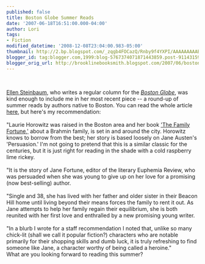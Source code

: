 ```yaml
---
published: false
title: Boston Globe Summer Reads
date: '2007-06-18T16:51:00.000-04:00'
author: Lori
tags:
- Fiction
modified_datetime: '2008-12-08T23:04:00.983-05:00'
thumbnail: http://2.bp.blogspot.com/_zqgb4FOCazQ/Rnby9f4YXPI/AAAAAAAAAB4/wXALutihwyI/s72-c/family.jpg
blogger_id: tag:blogger.com,1999:blog-5767374071871443859.post-9114315946853084973
blogger_orig_url: http://brooklinebooksmith.blogspot.com/2007/06/boston-globe-summer-reads.html
---
```


<a href="http://2.bp.blogspot.com/_zqgb4FOCazQ/Rnby9f4YXPI/AAAAAAAAAB4/wXALutihwyI/s1600-h/family.jpg"><img id="BLOGGER_PHOTO_ID_5077512768250731762" style="FLOAT: left; MARGIN: 0px 10px 10px 0px; CURSOR: hand" alt="" src="http://2.bp.blogspot.com/_zqgb4FOCazQ/Rnby9f4YXPI/AAAAAAAAAB4/wXALutihwyI/s400/family.jpg" border="0" /></a><br /><div><a href="http://www.ellensteinbaum.com/">Ellen Steinbaum</a>, who writes a regular column for the <em><a href="http://www.boston.com/">Boston Globe</a></em>, was kind enough to include me in her most recent piece -- a round-up of summer reads by authors native to Boston. You can read the whole article <a href="http://www.boston.com/ae/books/articles/2007/06/17/great_summer_expectations/">here</a>, but here's my recommendation:</div><br /><div></div><div>"Laurie Horowitz was raised in the Boston area and her book <a href="http://brookline.booksense.com/NASApp/store/Product?s=showproduct&isbn=9780060875275">'The Family Fortune,'</a> about a Brahmin family, is set in and around the city. Horowitz knows to borrow from the best; her story is based loosely on Jane Austen's 'Persuasion.' I'm not going to pretend that this is a similar classic for the centuries, but it is just right for reading in the shade with a cold raspberry lime rickey.</div><br /><div>"It is the story of Jane Fortune, editor of the literary Euphemia Review, who was persuaded when she was young to give up on her love for a promising (now best-selling) author. </div><div><br />"Single and 38, she has lived with her father and older sister in their Beacon Hill home until living beyond their means forces the family to rent it out. As Jane attempts to help her family regain their equilibrium, she is both reunited with her first love and enthralled by a new promising young writer.</div><br /><div>"In a blurb I wrote for a staff recommendation I noted that, unlike so many chick-lit (shall we call it popular fiction?) characters who are notable primarily for their shopping skills and dumb luck, it is truly refreshing to find someone like Jane, a character worthy of being called a heroine."</div><div> </div><div></div><div>What are you looking forward to reading this summer? </div>